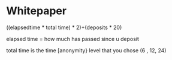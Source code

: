 # Whitepaper

((elapsedtime * total time) * 2)+(deposits * 20)

elapsed time = how much has passed since u deposit

total time is the time [anonymity} level that you chose (6 , 12, 24)

